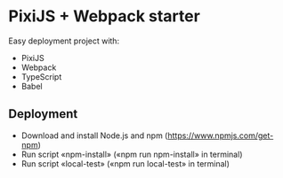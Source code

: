 # PixiJS + Webpack starter
Easy deployment project with:

* PixiJS
* Webpack
* TypeScript
* Babel

## Deployment
* Download and install Node.js and npm (https://www.npmjs.com/get-npm)
* Run script «npm-install» («npm run npm-install» in terminal)
* Run script «local-test» («npm run local-test» in terminal)